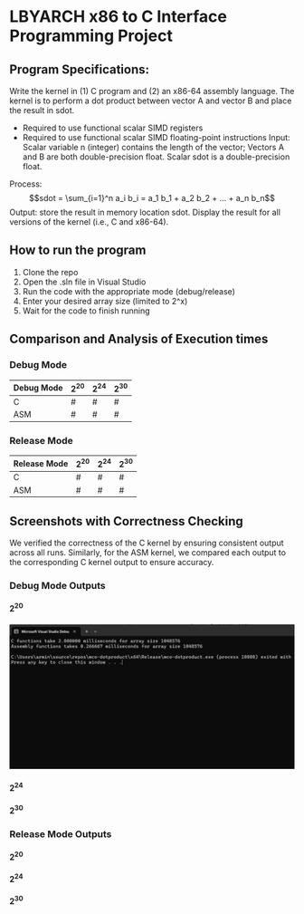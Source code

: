 # LBYARCH x86 to C Interface Programming Project

## Program Specifications:
Write the kernel in (1) C program and (2) an x86-64 assembly language. The kernel is to perform a dot product between vector A and vector B and place the result in sdot.
- Required to use functional scalar SIMD registers
- Required to use functional scalar SIMD floating-point instructions
Input: Scalar variable n (integer) contains the length of the vector; Vectors A and B are both double-precision float. Scalar sdot is a double-precision float.

Process: $$sdot = \sum_{i=1}^n a_i b_i = a_1 b_1 + a_2 b_2 + ... + a_n b_n$$
Output: store the result in memory location sdot. Display the result for all versions of the kernel (i.e., C and x86-64).

## How to run the program
1. Clone the repo
2. Open the .sln file in Visual Studio
3. Run the code with the appropriate mode (debug/release)
4. Enter your desired array size (limited to 2^x)
5. Wait for the code to finish running

## Comparison and Analysis of Execution times

### Debug Mode
| Debug Mode | $2^{20}$ | $2^{24}$ | $2^{30}$ |
| --- | --- | --- | --- |
| C | # | # | # |
| ASM | # | # | # |

### Release Mode
| Release Mode | $2^{20}$ | $2^{24}$ | $2^{30}$ |
| --- | --- | --- | --- |
| C | # | # | # |
| ASM | # | # | # |

## Screenshots with Correctness Checking
We verified the correctness of the C kernel by ensuring consistent output across all runs. Similarly, for the ASM kernel, we compared each output to the corresponding C kernel output to ensure accuracy.

### Debug Mode Outputs

#### $2^{20}$
![Sample](/imgs/sample.png)

#### $2^{24}$

#### $2^{30}$

### Release Mode Outputs

#### $2^{20}$

#### $2^{24}$

#### $2^{30}$


